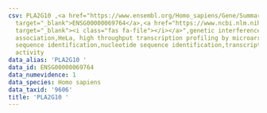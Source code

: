 ```yaml
---
csv: PLA2G10 ,<a href="https://www.ensembl.org/Homo_sapiens/Gene/Summary?db=core;g=ENSG00000069764"
  target="_blank">ENSG00000069764</a>,<a href="https://www.ncbi.nlm.nih.gov/pubmed/28369544"
  target="_blank"><i class="fas fa-file"></i></a>",genetic interference,functional
  association,HeLa, high throughput transcription profiling by microarray,nucleotide
  sequence identification,nucleotide sequence identification,transcriptional regulation,up-regulates
  activity
data_alias: 'PLA2G10 '
data_id: ENSG00000069764
data_numevidence: 1
data_species: Homo sapiens
data_taxid: '9606'
title: 'PLA2G10 '
---
```

